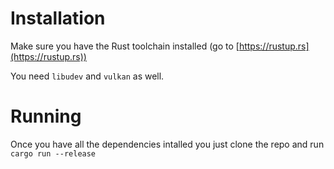 # Installation

Make sure you have the Rust toolchain installed (go to [https://rustup.rs](https://rustup.rs))

You need `libudev` and `vulkan` as well.


# Running

Once you have all the dependencies intalled you just clone the repo and run `cargo run --release`

